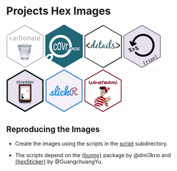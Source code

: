 
<!-- README.md is generated from README.Rmd. Please edit that file -->

# Projects Hex Images

<a href="images/logos/carbonate.png"><img src="images/logos/carbonate.png" width="100"></a>
<a href="images/logos/covrpage.png"><img src="images/logos/covrpage.png" width="100"></a>
<a href="images/logos/details.png"><img src="images/logos/details.png" width="100"></a>
<a href="images/logos/ripe.png"><img src="images/logos/ripe.png" width="100"></a>
<a href="images/logos/shredder.png"><img src="images/logos/shredder.png" width="100"></a>
<a href="images/logos/slickr.png"><img src="images/logos/slickr.png" width="100"></a>
<a href="images/logos/whereami.png"><img src="images/logos/whereami.png" width="100"></a>

## Reproducing the Images

  - Create the images using the scripts in the [script](script)
    subdirectory.

  - The scripts depend on the
    [{bunny}](https://github.com/dmi3kno/bunny) package by @dmi3kno and
    [{hexSticker}](https://github.com/GuangchuangYu/hexSticker) by
    @GuangchuangYu.
